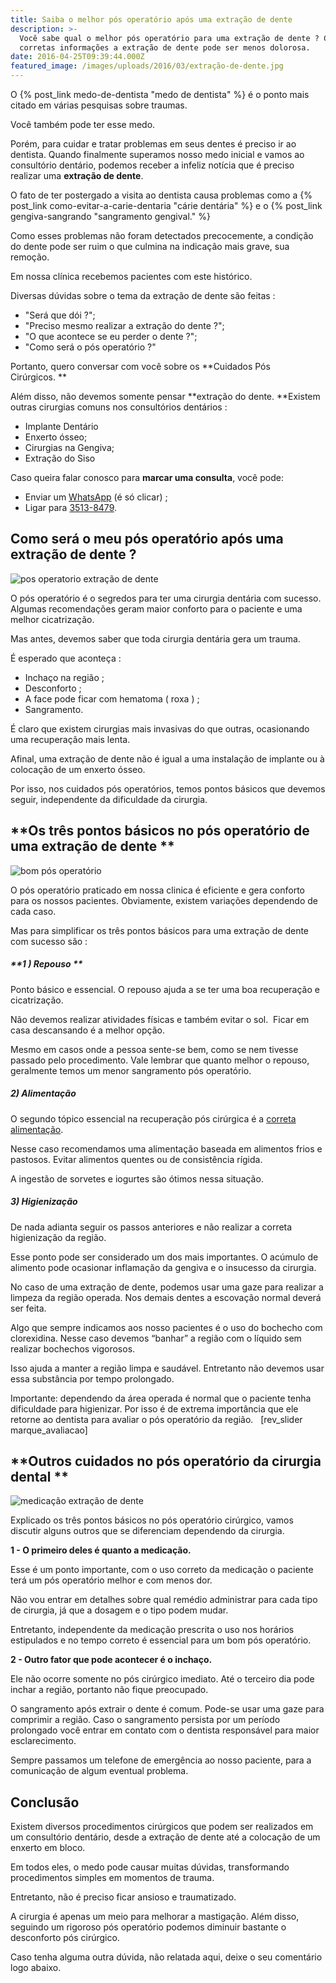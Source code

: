 ```yaml
---
title: Saiba o melhor pós operatório após uma extração de dente
description: >-
  Você sabe qual o melhor pós operatório para uma extração de dente ? Com as
  corretas informações a extração de dente pode ser menos dolorosa.
date: 2016-04-25T09:39:44.000Z
featured_image: /images/uploads/2016/03/extração-de-dente.jpg
---
```

O {% post_link medo-de-dentista "medo de dentista" %} é o ponto mais citado em várias pesquisas sobre traumas. 

Você também pode ter esse medo. 

Porém, para cuidar e tratar problemas em seus dentes é preciso ir ao dentista. Quando finalmente superamos nosso medo inicial e vamos ao consultório dentário, podemos receber a infeliz notícia que é preciso realizar uma **extração de dente**. 

O fato de ter postergado a visita ao dentista causa problemas como a {% post_link como-evitar-a-carie-dentaria "cárie dentária" %} e o {% post_link gengiva-sangrando "sangramento gengival." %}  

Como esses problemas não foram detectados precocemente, a condição do dente pode ser ruim o que culmina na indicação mais grave, sua remoção. 

Em nossa clínica recebemos pacientes com este histórico. 

Diversas dúvidas sobre o tema da extração de dente são feitas :

* "Será que dói ?";
* "Preciso mesmo realizar a extração do dente ?";
* "O que acontece se eu perder o dente ?";
* "Como será o pós operatório ?"

Portanto, quero conversar com você sobre os **Cuidados Pós Cirúrgicos. ** 

Além disso, não devemos somente pensar **extração do dente. **Existem outras cirurgias comuns nos consultórios dentários :

* Implante Dentário
* Enxerto ósseo;
* Cirurgias na Gengiva;
* Extração do Siso

Caso queira falar conosco para **marcar uma consulta**, você pode: 

* Enviar um [WhatsApp](https://api.whatsapp.com/send?phone=55021976637803) (é só clicar) ; 
* Ligar para [3513-8479](tel:2135138479).

## **Como será o meu pós operatório após uma extração de dente ?**

![pos operatorio extração de dente](/images/uploads/2016/03/pos-operatorio-extração-de-dente.jpg) 

O pós operatório é o segredos para ter uma cirurgia dentária com sucesso. Algumas recomendações geram maior conforto para o paciente e uma melhor cicatrização. 

Mas antes, devemos saber que toda cirurgia dentária gera um trauma. 

É esperado que aconteça :

* Inchaço na região ;
* Desconforto ;
* A face pode ficar com hematoma ( roxa ) ;
* Sangramento.

É claro que existem cirurgias mais invasivas do que outras, ocasionando uma recuperação mais lenta. 

Afinal, uma extração de dente não é igual a uma instalação de implante ou à colocação de um enxerto ósseo. 

Por isso, nos cuidados pós operatórios, temos pontos básicos que devemos seguir, independente da dificuldade da cirurgia.

## **Os três pontos básicos no pós operatório de uma extração de dente **

![bom pós operatório](/images/uploads/2016/03/bom-pós-operatório.jpg) 

O pós operatório praticado em nossa clinica é eficiente e gera conforto para os nossos pacientes. Obviamente, existem variações dependendo de cada caso. 

Mas para simplificar os três pontos básicos para uma extração de dente com sucesso são :

##### **1 ) Repouso **

Ponto básico e essencial. O repouso ajuda a se ter uma boa recuperação e cicatrização. 

Não devemos realizar atividades físicas e também evitar o sol.  Ficar em casa descansando é a melhor opção. 

Mesmo em casos onde a pessoa sente-se bem, como se nem tivesse passado pelo procedimento. Vale lembrar que quanto melhor o repouso, geralmente temos um menor sangramento pós operatório.

##### **2) Alimentação**

O segundo tópico essencial na recuperação pós cirúrgica é a [correta alimentação](https://pt.wikipedia.org/wiki/Alimentação_saudável). 

Nesse caso recomendamos uma alimentação baseada em alimentos frios e pastosos. Evitar alimentos quentes ou de consistência rígida. 

A ingestão de sorvetes e iogurtes são ótimos nessa situação.

##### **3) Higienização**

De nada adianta seguir os passos anteriores e não realizar a correta higienização da região. 

Esse ponto pode ser considerado um dos mais importantes. O acúmulo de alimento pode ocasionar inflamação da gengiva e o insucesso da cirurgia. 

No caso de uma extração de dente, podemos usar uma gaze para realizar a limpeza da região operada. Nos demais dentes a escovação normal deverá ser feita. 

Algo que sempre indicamos aos nosso pacientes é o uso do bochecho com clorexidina. Nesse caso devemos “banhar” a região com o líquido sem realizar bochechos vigorosos. 

Isso ajuda a manter a região limpa e saudável. Entretanto não devemos usar essa substância por tempo prolongado. 

Importante: dependendo da área operada é normal que o paciente tenha dificuldade para higienizar. Por isso é de extrema importância que ele retorne ao dentista para avaliar o pós operatório da região.   \[rev_slider marque_avaliacao]  

## **Outros cuidados no pós operatório da cirurgia dental **

![medicação extração de dente](/images/uploads/2016/03/medicação-extração-de-dente.jpg) 

Explicado os três pontos básicos no pós operatório cirúrgico, vamos discutir alguns outros que se diferenciam dependendo da cirurgia. 

**1 - O primeiro deles é quanto a medicação.** 

Esse é um ponto importante, com o uso correto da medicação o paciente terá um pós operatório melhor e com menos dor. 

Não vou entrar em detalhes sobre qual remédio administrar para cada tipo de cirurgia, já que a dosagem e o tipo podem mudar. 

Entretanto, independente da medicação prescrita o uso nos horários estipulados e no tempo correto é essencial para um bom pós operatório. 

**2 - Outro fator que pode acontecer é o inchaço.** 

Ele não ocorre somente no pós cirúrgico imediato. Até o terceiro dia pode inchar a região, portanto não fique preocupado. 

O sangramento após extrair o dente é comum. Pode-se usar uma gaze para comprimir a região. Caso o sangramento persista por um período prolongado você entrar em contato com o dentista responsável para maior esclarecimento. 

Sempre passamos um telefone de emergência ao nosso paciente, para a comunicação de algum eventual problema.

## **Conclusão**

Existem diversos procedimentos cirúrgicos que podem ser realizados em um consultório dentário, desde a extração de dente até a colocação de um enxerto em bloco. 

Em todos eles, o medo pode causar muitas dúvidas, transformando procedimentos simples em momentos de trauma. 

Entretanto, não é preciso ficar ansioso e traumatizado. 

A cirurgia é apenas um meio para melhorar a mastigação. Além disso, seguindo um rigoroso pós operatório podemos diminuir bastante o desconforto pós cirúrgico. 

Caso tenha alguma outra dúvida, não relatada aqui, deixe o seu comentário logo abaixo.

